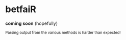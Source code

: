betfaiR
=======

**coming soon** (hopefully)

<sub>Parsing output from the various methods is harder than expected!</sub>
